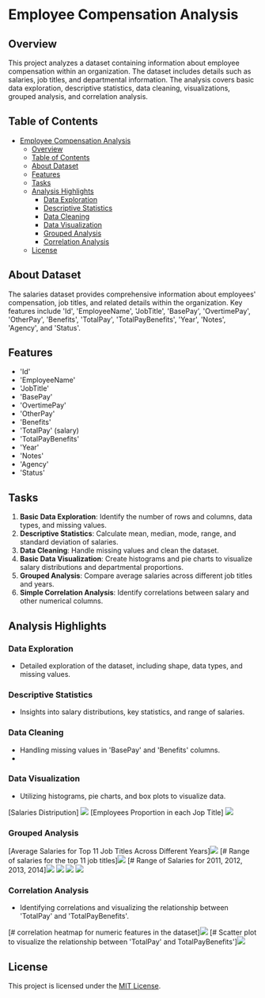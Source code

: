 # Employee Compensation Analysis

## Overview
This project analyzes a dataset containing information about employee compensation within an organization. The dataset includes details such as salaries, job titles, and departmental information. The analysis covers basic data exploration, descriptive statistics, data cleaning, visualizations, grouped analysis, and correlation analysis.

## Table of Contents
- [Employee Compensation Analysis](#employee-compensation-analysis)
  - [Overview](#overview)
  - [Table of Contents](#table-of-contents)
  - [About Dataset](#about-dataset)
  - [Features](#features)
  - [Tasks](#tasks)
  - [Analysis Highlights](#analysis-highlights)
    - [Data Exploration](#data-exploration)
    - [Descriptive Statistics](#descriptive-statistics)
    - [Data Cleaning](#data-cleaning)
    - [Data Visualization](#data-visualization)
    - [Grouped Analysis](#grouped-analysis)
    - [Correlation Analysis](#correlation-analysis)
  - [License](#license)

## About Dataset
The salaries dataset provides comprehensive information about employees' compensation, job titles, and related details within the organization. Key features include 'Id', 'EmployeeName', 'JobTitle', 'BasePay', 'OvertimePay', 'OtherPay', 'Benefits', 'TotalPay', 'TotalPayBenefits', 'Year', 'Notes', 'Agency', and 'Status'.

## Features
- 'Id'
- 'EmployeeName'
- 'JobTitle'
- 'BasePay'
- 'OvertimePay'
- 'OtherPay'
- 'Benefits'
- 'TotalPay' (salary)
- 'TotalPayBenefits'
- 'Year'
- 'Notes'
- 'Agency'
- 'Status'

## Tasks
1. **Basic Data Exploration**: Identify the number of rows and columns, data types, and missing values.
2. **Descriptive Statistics**: Calculate mean, median, mode, range, and standard deviation of salaries.
3. **Data Cleaning**: Handle missing values and clean the dataset.
4. **Basic Data Visualization**: Create histograms and pie charts to visualize salary distributions and departmental proportions.
5. **Grouped Analysis**: Compare average salaries across different job titles and years.
6. **Simple Correlation Analysis**: Identify correlations between salary and other numerical columns.



## Analysis Highlights
### Data Exploration
- Detailed exploration of the dataset, including shape, data types, and missing values.


### Descriptive Statistics
- Insights into salary distributions, key statistics, and range of salaries.


### Data Cleaning
- Handling missing values in 'BasePay' and 'Benefits' columns.
- 

### Data Visualization
- Utilizing histograms, pie charts, and box plots to visualize data.

[Salaries Distripution] <img src="./imgs/newplot (6).png">
[Employees Proportion in each Jop Title] <img src="./imgs/newplot (7).png">


### Grouped Analysis

[Average Salaries for Top 11 Job Titles Across Different Years]<img src="./imgs/newplot (9).png">
[# Range of salaries for the top 11 job titles]<img src="./imgs/newplot (10).png">
[# Range of Salaries for 2011, 2012, 2013, 2014]<img src="./imgs/newplot (11).png"> <img src="./imgs/newplot (15).png"> <img src="./imgs/newplot (14).png"> <img src="./imgs/newplot (13).png">

### Correlation Analysis
- Identifying correlations and visualizing the relationship between 'TotalPay' and 'TotalPayBenefits'.

[# correlation heatmap for numeric features in the dataset]<img src="./imgs/download (3).png">
[# Scatter plot to visualize the relationship between 'TotalPay' and  TotalPayBenefits']<img src="./imgs/newplot (12).png">

## License
This project is licensed under the [MIT License](LICENSE).
